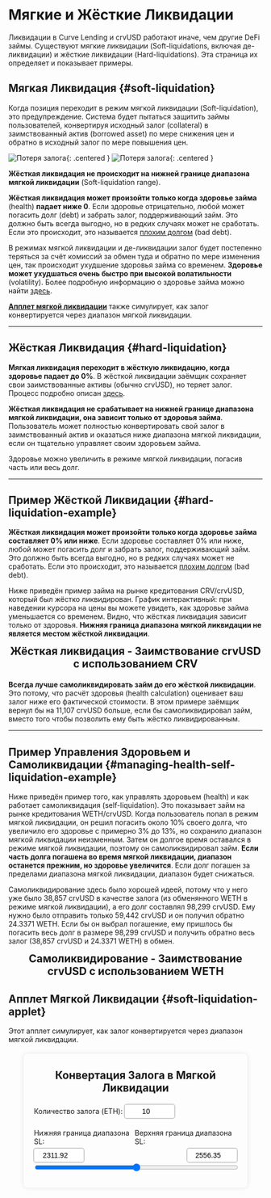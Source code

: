 <h1>Мягкие и Жёсткие Ликвидации</h1>

Ликвидации в Curve Lending и crvUSD работают иначе, чем другие DeFi займы. Существуют мягкие ликвидации (Soft-liquidations, включая де-ликвидации) и жёсткие ликвидации (Hard-liquidations). Эта страница их определяет и показывает примеры.

## **Мягкая Ликвидация** {#soft-liquidation}

Когда позиция переходит в режим мягкой ликвидации (Soft-liquidation), это предупреждение. Система будет пытаться защитить займы пользователей, конвертируя исходный залог (collateral) в заимствованный актив (borrowed asset) по мере снижения цен и обратно в исходный залог по мере повышения цен.

![Потеря залога](../images/crvusd/soft-liq.svg#only-light){: .centered }
![Потеря залога](../images/crvusd/soft-liq-dark.svg#only-dark){: .centered }

**Жёсткая ликвидация не происходит на нижней границе диапазона мягкой ликвидации** (Soft-liquidation range).

**Жёсткая ликвидация может произойти только когда здоровье займа** (health) **падает ниже 0**. Если здоровье отрицательно, любой может погасить долг (debt) и забрать залог, поддерживающий займ. Это должно быть всегда выгодно, но в редких случаях может не сработать. Если это происходит, это называется [плохим долгом](./loan-concepts.md#bad-debt) (bad debt).

В режимах мягкой ликвидации и де-ликвидации залог будет постепенно теряться за счёт комиссий за обмен туда и обратно по мере изменения цен, так происходит ухудшение здоровья займа со временем. **Здоровье может ухудшаться очень быстро при высокой волатильности** (volatility). Более подробную информацию о здоровье займа можно найти [здесь](./loan-concepts.md#loan-health).

[**Апплет мягкой ликвидации**](#soft-liquidation-applet) также симулирует, как залог конвертируется через диапазон мягкой ликвидации.

---

## **Жёсткая Ликвидация** {#hard-liquidation}

**Мягкая ликвидация переходит в жёсткую ликвидацию, когда здоровье падает до 0%**. В жёсткой ликвидации заёмщик сохраняет свои заимствованные активы (обычно crvUSD), но теряет залог. Процесс подробно описан [здесь](loan-concepts.md#hard-liquidations).

**Жёсткая ликвидация не срабатывает на нижней границе диапазона мягкой ликвидации, она зависит только от здоровья займа**. Пользователь может полностью конвертировать свой залог в заимствованный актив и оказаться ниже диапазона мягкой ликвидации, если он тщательно управляет своим здоровьем займа.

Здоровье можно увеличить в режиме мягкой ликвидации, погасив часть или весь долг.

---

## **Пример Жёсткой Ликвидации** {#hard-liquidation-example}

**Жёсткая ликвидация может произойти только когда здоровье займа составляет 0% или ниже**. Если здоровье составляет 0% или ниже, любой может погасить долг и забрать залог, поддерживающий займ. Это должно быть всегда выгодно, но в редких случаях может не сработать. Если это происходит, это называется [плохим долгом](./loan-concepts.md#bad-debt) (bad debt).

Ниже приведён пример займа на рынке кредитования CRV/crvUSD, который был жёстко ликвидирован. График интерактивный: при наведении курсора на цены вы можете увидеть, как здоровье займа уменьшается со временем. Видно, что жёсткая ликвидация зависит только от здоровья. **Нижняя граница диапазона мягкой ликвидации не является местом жёсткой ликвидации**.

<h2 style="margin: 10px 0 20px; text-align: center;">Жёсткая ликвидация - Заимствование crvUSD с использованием CRV</h2>
<div class="centered2" style="width: 100%">
  <canvas id="crvHardLiq"></canvas>
</div>

**Всегда лучше самоликвидировать займ до его жёсткой ликвидации**. Это потому, что расчёт здоровья (health calculation) оценивает ваш залог ниже его фактической стоимости. В этом примере заёмщик вернул бы на 11,107 crvUSD больше, если бы самоликвидировал займ, вместо того чтобы позволить ему быть жёстко ликвидированным.

---

## **Пример Управления Здоровьем и Самоликвидации** {#managing-health-self-liquidation-example}

Ниже приведён пример того, как управлять здоровьем (health) и как работает самоликвидация (self-liquidation). Это показывает займ на рынке кредитования WETH/crvUSD. Когда пользователь попал в режим мягкой ликвидации, он решил погасить около 10% своего долга, что увеличило его здоровье с примерно 3% до 13%, но сохранило диапазон мягкой ликвидации неизменным. Затем он долгое время оставался в режиме мягкой ликвидации, поэтому он самоликвидировал займ. **Если часть долга погашена во время мягкой ликвидации, диапазон останется прежним, но здоровье увеличится**. Если долг погашен за пределами диапазона мягкой ликвидации, диапазон будет снижаться.

Самоликвидирование здесь было хорошей идеей, потому что у него уже было 38,857 crvUSD в качестве залога (из обменянного WETH в режиме мягкой ликвидации), а его долг составлял 98,299 crvUSD. Ему нужно было отправить только 59,442 crvUSD и он получил обратно 24.3371 WETH. Если бы он выбрал погашение, ему пришлось бы погасить весь долг в размере 98,299 crvUSD и получить обратно весь залог (38,857 crvUSD и 24.3371 WETH) в обмен.

<h2 style="margin: 10px 0 20px; text-align: center;">Самоликвидирование - Заимствование crvUSD с использованием WETH</h2>
<div class="centered2" style="width: 100%">
  <canvas id="wethSelfLiq"></canvas>
</div>

<script src="https://cdn.jsdelivr.net/npm/chart.js"></script>
<script src="https://cdn.jsdelivr.net/npm/chartjs-adapter-date-fns/dist/chartjs-adapter-date-fns.bundle.min.js"></script>
<script src="https://cdnjs.cloudflare.com/ajax/libs/chartjs-plugin-annotation/2.2.1/chartjs-plugin-annotation.min.js"></script>


## **Апплет Мягкой Ликвидации** {#soft-liquidation-applet}

Этот апплет симулирует, как залог конвертируется через диапазон мягкой ликвидации.


<style>
    .price-input {
        width: 100px;
        padding: 5px;
        border: 1px solid #ccc;
        border-radius: 4px;
        font-size: 14px;
        text-align: center;
        outline: 1px solid #ccc;
    }
    .price-input:focus {
        outline: 2px solid #007bff;
        border-color: #007bff;
    }
    #ethCrvUsdChartContainer {
        width: 80%;
        max-width: 600px;
        padding: 20px;
        border-radius: 8px;
        box-shadow: 0 0 10px rgba(0,0,0,0.1);
        margin: 20px auto;
    }
</style>

<div id="ethCrvUsdChartContainer">
    <h2 style="margin: 10px 0 20px; text-align: center;">Конвертация Залога в Мягкой Ликвидации</h2>
    <div style="margin-top: 10px;">
        <label for="collateralInput">Количество залога (ETH):</label>
        <input type="number" id="collateralInput" class="price-input" value="10" min="0" step="0.1">
    </div>
    <div style="position: relative; margin-top: 20px;">
        <div style="display: flex; justify-content: space-between; margin-bottom: 5px;">
            <span>Нижняя граница диапазона SL:</span>
            <span>Верхняя граница диапазона SL:</span>
        </div>
        <div style="display: flex; justify-content: space-between; margin-top: 5px;">
            <input type="number" id="bottomRange" class="price-input" value="2311.92">
            <span id="currentPrice" style="font-weight: bold;"></span>
            <input type="number" id="topRange" class="price-input" value="2556.35">
        </div>
        <input type="range" id="ethCrvUsdSlider" style="width: 100%;" min="0" max="100" value="50">
    </div>
    <canvas id="ethCrvUsdChart"></canvas>
    <div id="ethCrvUsdValues" style="text-align: center; margin-top: 10px;"></div>
</div>


<script>
function createChart(data, chartId, yOpenLabel, yCloseLabel, tokenCOL, tokenDEBT) {
  const ctx = document.getElementById(chartId).getContext('2d');
  
  // Конвертируем эпохальные времена в объекты Date
  const dates = data.time.map(epoch => new Date(parseInt(epoch) * 1000));

  // Вычисляем xmin и xmax
  const timeRange = parseInt(data.time[data.time.length - 1]) - parseInt(data.time[0]);
  const xmin = new Date((parseInt(data.time[0]) - timeRange * 0.1) * 1000);
  const xmax = new Date((parseInt(data.time[data.time.length - 1]) + timeRange * 0.1) * 1000);

  new Chart(ctx, {
    type: 'line',
    data: {
      labels: dates,
      datasets: [
        {
          label: 'Цена',
          data: data.price,
          borderColor: 'orange',
          pointRadius: 0,
          pointHoverRadius: 10,
          pointHitRadius: 10
        },
        {
          label: 'Диапазон цен мягкой ликвидации',
          data: data.slUp,
          fill: '+1',
          backgroundColor: 'rgba(255, 255, 0, 0.25)',
          borderColor: 'rgba(255, 255, 0, 0.25)',
          borderWidth: 0,
          pointHitRadius: 0,
          pointRadius: 0,
        },
        {
          label: 'Диапазон цен мягкой ликвидации (нижний)',
          data: data.slDown,
          fill: '-1',
          backgroundColor: 'rgba(255, 255, 0, 0.25)',
          borderColor: 'rgba(255, 255, 0, 0.25)',
          borderWidth: 0,
          pointHitRadius: 0,
          pointRadius: 0,
        },
      ]
    },
    options: {
      responsive: true,
      aspectRatio: 4/3,
      devicePixelRatio: 1,
      scales: {
        x: {
          type: 'time',
          time: {
            unit: 'day',
            displayFormats: {
              day: 'MMM d, yyyy'
            }
          },
          title: {
            display: true,
            text: 'Дата'
          },
          ticks: {
            maxRotation: 45,
            minRotation: 25
          },
          min: xmin,
          max: xmax
        },
        y: {
          type: 'linear',
          position: 'left',
          title: {
            display: true,
            text: 'Цена ($)'
          }
        }
      },
      plugins: {
        annotation: {
          annotations: {
            firstLine: {
              type: 'line',
              xMin: dates[0],
              xMax: dates[0],
              borderColor: 'rgb(41, 155, 31)',
              borderWidth: 2,
              borderDash: [5, 5],
            },
            lastLine: {
              type: 'line',
              xMin: dates[dates.length - 1],
              xMax: dates[dates.length - 1],
              borderColor: 'rgb(255, 99, 132)',
              borderWidth: 2,
              borderDash: [5, 5],
            },
            firstPoint: {
              type: 'point',
              xValue: dates[0],
              yValue: data.price[0],
              backgroundColor: 'rgb(41, 155, 31)',
              radius: 6,
              borderColor: 'rgb(41, 155, 31)',
              borderWidth: 1
            },
            lastPoint: {
              type: 'point',
              xValue: dates[dates.length - 1],
              yValue: data.price[data.price.length - 1],
              backgroundColor: 'rgb(255, 99, 132)',
              radius: 6,
              borderColor: 'rgb(255, 99, 132)',
              borderWidth: 1
            },
            firstLabel: {
              type: 'label',
              xValue: dates[0],
              yValue: yOpenLabel,
              backgroundColor: 'rgb(41, 155, 31)',
              content: ['Начало займа'],
              font: {
                size: 12
              },
              color: 'white',
              padding: 4
            },
            lastLabel: {
              type: 'label',
              xValue: dates[dates.length - 1],
              yValue: yCloseLabel,
              backgroundColor: 'rgb(255, 99, 132)',
              content: ['Жёсткая ликвидация'],
              font: {
                size: 12
              },
              color: 'white',
              padding: 4
            }
          }
        },
        legend: {
          position: 'bottom',
          onClick: function(e, legendItem, legend) {
            const index = legendItem.datasetIndex;
            const chart = legend.chart;
            if (legendItem.text === 'Диапазон цен мягкой ликвидации') {
              // Переключение видимости обоих наборов данных при клике на "Диапазон цен мягкой ликвидации"
              const softLiqDataset1 = chart.data.datasets[1];
              const softLiqDataset2 = chart.data.datasets[2];
              const isHidden = softLiqDataset1.hidden;
              softLiqDataset1.hidden = !isHidden;
              softLiqDataset2.hidden = !isHidden;
            } else {
              // Поведение по умолчанию для других элементов легенды
              Chart.defaults.plugins.legend.onClick.call(this, e, legendItem, legend);
            }
            chart.update();
          },
          labels: {
            filter: function(legendItem, chartData) {
              // Фильтрация нижнего набора данных мягкой ликвидации
              return legendItem.text !== 'Диапазон цен мягкой ликвидации (нижний)';
            }
          }
        },
        tooltip: {
          callbacks: {
            title: function(tooltipItems) {
              return new Date(tooltipItems[0].parsed.x).toLocaleString();
            },
            label: function(context) {
              return '';
            },
            afterBody: function(tooltipItems) {
              const dataIndex = tooltipItems[0].dataIndex;
              return [
                'Цена: ' + data.price[dataIndex],
                'Здоровье: ' + data.health[dataIndex],
                'Залог как ' + tokenCOL + ': ' + data.collateral[dataIndex],
                'Залог как ' + tokenDEBT + ': ' + data.stablecoin[dataIndex],
                'Долг в crvUSD: ' + data.debt[dataIndex]
              ];
            }
          },
          displayColors: false, // Удаляет цветовую коробку
          bodyAlign: 'left',
          padding: 10
        },
        title: {
          display: false,
          text: 'График займа'
        }
      }
    }
  });

}

function createChart2(data, chartId) {
  const ctx = document.getElementById(chartId).getContext('2d');
  
  // Конвертируем эпохальные времена в объекты Date
  const dates = data.time.map(epoch => new Date(parseInt(epoch) * 1000));

  // Вычисляем xmin и xmax
  const timeRange = parseInt(data.time[data.time.length - 1]) - parseInt(data.time[0]);
  const xmin = new Date((parseInt(data.time[0]) - timeRange * 0.1) * 1000);
  const xmax = new Date((parseInt(data.time[data.time.length - 1]) + timeRange * 0.1) * 1000);

  new Chart(ctx, {
    type: 'line',
    data: {
      labels: dates,
      datasets: [
        {
          label: 'Цена',
          data: data.price,
          borderColor: 'orange',
          pointRadius: 0,
          pointHoverRadius: 10,
          pointHitRadius: 10
        },
        {
          label: 'Диапазон цен мягкой ликвидации',
          data: data.slUp,
          fill: '+1',
          backgroundColor: 'rgba(255, 255, 0, 0.25)',
          borderColor: 'rgba(255, 255, 0, 0.25)',
          borderWidth: 0,
          pointHitRadius: 0,
          pointRadius: 0,
        },
        {
          label: 'Диапазон цен мягкой ликвидации (нижний)',
          data: data.slDown,
          fill: '-1',
          backgroundColor: 'rgba(255, 255, 0, 0.25)',
          borderColor: 'rgba(255, 255, 0, 0.25)',
          borderWidth: 0,
          pointHitRadius: 0,
          pointRadius: 0,
        },
      ]
    },
    options: {
      responsive: true,
      aspectRatio: 4/3,
      devicePixelRatio: 1,
      scales: {
        x: {
          type: 'time',
          time: {
            unit: 'day',
            displayFormats: {
              day: 'MMM d, yyyy'
            }
          },
          title: {
            display: true,
            text: 'Дата'
          },
          ticks: {
            maxRotation: 45,
            minRotation: 25
          },
          min: xmin,
          max: xmax
        },
        y: {
          type: 'linear',
          position: 'left',
          title: {
            display: true,
            text: 'Цена ($)'
          }
        }
      },
      plugins: {
        annotation: {
          annotations: {
            firstLine: {
              type: 'line',
              xMin: dates[0],
              xMax: dates[0],
              borderColor: 'rgb(41, 155, 31)',
              borderWidth: 2,
              borderDash: [5, 5],
            },
            midLine: {
              type: 'line',
              xMin: dates[79],
              xMax: dates[79],
              borderColor: 'rgb(41, 155, 31)',
              borderWidth: 2,
              borderDash: [5, 5],
            },
            lastLine: {
              type: 'line',
              xMin: dates[dates.length - 1],
              xMax: dates[dates.length - 1],
              borderColor: 'rgb(135, 50, 143)',
              borderWidth: 2,
              borderDash: [5, 5],
            },
            firstPoint: {
              type: 'point',
              xValue: dates[0],
              yValue: data.price[0],
              backgroundColor: 'rgb(41, 155, 31)',
              radius: 6,
              borderColor: 'rgb(41, 155, 31)',
              borderWidth: 1
            },
            midPoint: {
              type: 'point',
              xValue: dates[79],
              yValue: data.price[79],
              backgroundColor: 'rgb(41, 155, 31)',
              radius: 6,
              borderColor: 'rgb(41, 155, 31)',
              borderWidth: 1
            },
            lastPoint: {
              type: 'point',
              xValue: dates[dates.length - 1],
              yValue: data.price[data.price.length - 1],
              backgroundColor: 'rgb(135, 50, 143)',
              radius: 6,
              borderColor: 'rgb(135, 50, 143)',
              borderWidth: 1
            },
            firstLabel: {
              type: 'label',
              xValue: dates[0],
              yValue: 3400,
              backgroundColor: 'rgb(41, 155, 31)',
              content: ['Начало займа'],
              font: {
                size: 12
              },
              color: 'white',
              padding: 4
            },
            repayLabel: {
              type: 'label',
              xValue: dates[79],
              yValue: 3500,
              backgroundColor: 'rgb(41, 155, 31)',
              content: ['Погашено 10% долга'],
              font: {
                size: 12
              },
              color: 'white',
              padding: 4
            },
            lastLabel: {
              type: 'label',
              xValue: dates[dates.length - 1],
              yValue: 3200,
              backgroundColor: 'rgb(135, 50, 143)',
              content: ['Самоликвидизация'],
              font: {
                size: 12
              },
              color: 'white',
              padding: 4
            }
          }
        },
        legend: {
          position: 'bottom',
          onClick: function(e, legendItem, legend) {
            const index = legendItem.datasetIndex;
            const chart = legend.chart;
            if (legendItem.text === 'Диапазон цен мягкой ликвидации') {
              // Переключение видимости обоих наборов данных при клике на "Диапазон цен мягкой ликвидации"
              const softLiqDataset1 = chart.data.datasets[1];
              const softLiqDataset2 = chart.data.datasets[2];
              const isHidden = softLiqDataset1.hidden;
              softLiqDataset1.hidden = !isHidden;
              softLiqDataset2.hidden = !isHidden;
            } else {
              // Поведение по умолчанию для других элементов легенды
              Chart.defaults.plugins.legend.onClick.call(this, e, legendItem, legend);
            }
            chart.update();
          },
          labels: {
            filter: function(legendItem, chartData) {
              // Фильтрация нижнего набора данных мягкой ликвидации
              return legendItem.text !== 'Диапазон цен мягкой ликвидации (нижний)';
            }
          }
        },
        tooltip: {
          callbacks: {
            title: function(tooltipItems) {
              return new Date(tooltipItems[0].parsed.x).toLocaleString();
            },
            label: function(context) {
              return '';
            },
            afterBody: function(tooltipItems) {
              const dataIndex = tooltipItems[0].dataIndex;
              return [
                'Цена: ' + data.price[dataIndex],
                'Здоровье: ' + data.health[dataIndex],
                'Залог как ' + tokenCOL + ': ' + data.collateral[dataIndex],
                'Залог как ' + tokenDEBT + ': ' + data.stablecoin[dataIndex],
                'Долг в crvUSD: ' + data.debt[dataIndex]
              ];
            }
          },
          displayColors: false, // Удаляет цветовую коробку
          bodyAlign: 'left',
          padding: 10
        },
        title: {
          display: false,
          text: 'График займа'
        }
      }
    }
  });
}

function createChart2(data, chartId) {
  const ctx = document.getElementById(chartId).getContext('2d');
  
  // Конвертируем эпохальные времена в объекты Date
  const dates = data.time.map(epoch => new Date(parseInt(epoch) * 1000));

  // Вычисляем xmin и xmax
  const timeRange = parseInt(data.time[data.time.length - 1]) - parseInt(data.time[0]);
  const xmin = new Date((parseInt(data.time[0]) - timeRange * 0.1) * 1000);
  const xmax = new Date((parseInt(data.time[data.time.length - 1]) + timeRange * 0.1) * 1000);

  new Chart(ctx, {
    type: 'line',
    data: {
      labels: dates,
      datasets: [
        {
          label: 'Цена',
          data: data.price,
          borderColor: 'orange',
          pointRadius: 0,
          pointHoverRadius: 10,
          pointHitRadius: 10
        },
        {
          label: 'Диапазон цен мягкой ликвидации',
          data: data.slUp,
          fill: '+1',
          backgroundColor: 'rgba(255, 255, 0, 0.25)',
          borderColor: 'rgba(255, 255, 0, 0.25)',
          borderWidth: 0,
          pointHitRadius: 0,
          pointRadius: 0,
        },
        {
          label: 'Диапазон цен мягкой ликвидации (нижний)',
          data: data.slDown,
          fill: '-1',
          backgroundColor: 'rgba(255, 255, 0, 0.25)',
          borderColor: 'rgba(255, 255, 0, 0.25)',
          borderWidth: 0,
          pointHitRadius: 0,
          pointRadius: 0,
        },
      ]
    },
    options: {
      responsive: true,
      aspectRatio: 4/3,
      devicePixelRatio: 1,
      scales: {
        x: {
          type: 'time',
          time: {
            unit: 'day',
            displayFormats: {
              day: 'MMM d, yyyy'
            }
          },
          title: {
            display: true,
            text: 'Дата'
          },
          ticks: {
            maxRotation: 45,
            minRotation: 25
          },
          min: xmin,
          max: xmax
        },
        y: {
          type: 'linear',
          position: 'left',
          title: {
            display: true,
            text: 'Цена ($)'
          }
        }
      },
      plugins: {
        annotation: {
          annotations: {
            firstLine: {
              type: 'line',
              xMin: dates[0],
              xMax: dates[0],
              borderColor: 'rgb(41, 155, 31)',
              borderWidth: 2,
              borderDash: [5, 5],
            },
            midLine: {
              type: 'line',
              xMin: dates[79],
              xMax: dates[79],
              borderColor: 'rgb(41, 155, 31)',
              borderWidth: 2,
              borderDash: [5, 5],
            },
            lastLine: {
              type: 'line',
              xMin: dates[dates.length - 1],
              xMax: dates[dates.length - 1],
              borderColor: 'rgb(135, 50, 143)',
              borderWidth: 2,
              borderDash: [5, 5],
            },
            firstPoint: {
              type: 'point',
              xValue: dates[0],
              yValue: data.price[0],
              backgroundColor: 'rgb(41, 155, 31)',
              radius: 6,
              borderColor: 'rgb(41, 155, 31)',
              borderWidth: 1
            },
            midPoint: {
              type: 'point',
              xValue: dates[79],
              yValue: data.price[79],
              backgroundColor: 'rgb(41, 155, 31)',
              radius: 6,
              borderColor: 'rgb(41, 155, 31)',
              borderWidth: 1
            },
            lastPoint: {
              type: 'point',
              xValue: dates[dates.length - 1],
              yValue: data.price[data.price.length - 1],
              backgroundColor: 'rgb(135, 50, 143)',
              radius: 6,
              borderColor: 'rgb(135, 50, 143)',
              borderWidth: 1
            },
            firstLabel: {
              type: 'label',
              xValue: dates[0],
              yValue: 3400,
              backgroundColor: 'rgb(41, 155, 31)',
              content: ['Начало займа'],
              font: {
                size: 12
              },
              color: 'white',
              padding: 4
            },
            repayLabel: {
              type: 'label',
              xValue: dates[79],
              yValue: 3500,
              backgroundColor: 'rgb(41, 155, 31)',
              content: ['Погашено 10% долга'],
              font: {
                size: 12
              },
              color: 'white',
              padding: 4
            },
            lastLabel: {
              type: 'label',
              xValue: dates[dates.length - 1],
              yValue: 3200,
              backgroundColor: 'rgb(135, 50, 143)',
              content: ['Самоликвидизация'],
              font: {
                size: 12
              },
              color: 'white',
              padding: 4
            }
          }
        },
        legend: {
          position: 'bottom',
          onClick: function(e, legendItem, legend) {
            const index = legendItem.datasetIndex;
            const chart = legend.chart;
            if (legendItem.text === 'Диапазон цен мягкой ликвидации') {
              // Переключение видимости обоих наборов данных при клике на "Диапазон цен мягкой ликвидации"
              const softLiqDataset1 = chart.data.datasets[1];
              const softLiqDataset2 = chart.data.datasets[2];
              const isHidden = softLiqDataset1.hidden;
              softLiqDataset1.hidden = !isHidden;
              softLiqDataset2.hidden = !isHidden;
            } else {
              // Поведение по умолчанию для других элементов легенды
              Chart.defaults.plugins.legend.onClick.call(this, e, legendItem, legend);
            }
            chart.update();
          },
          labels: {
            filter: function(legendItem, chartData) {
              // Фильтрация нижнего набора данных мягкой ликвидации
              return legendItem.text !== 'Диапазон цен мягкой ликвидации (нижний)';
            }
          }
        },
        tooltip: {
          callbacks: {
            title: function(tooltipItems) {
              return new Date(tooltipItems[0].parsed.x).toLocaleString();
            },
            label: function(context) {
              return '';
            },
            afterBody: function(tooltipItems) {
              const dataIndex = tooltipItems[0].dataIndex;
              return [
                'Цена: ' + data.price[dataIndex],
                'Здоровье: ' + data.health[dataIndex],
                'Залог как ' + tokenCOL + ': ' + data.collateral[dataIndex],
                'Залог как ' + tokenDEBT + ': ' + data.stablecoin[dataIndex],
                'Долг в crvUSD: ' + data.debt[dataIndex]
              ];
            }
          },
          displayColors: false, // Удаляет цветовую коробку
          bodyAlign: 'left',
          padding: 10
        },
        title: {
          display: false,
          text: 'График займа'
        }
      }
    }
  });
}

function loadData(jsonFile, chartId, yOpenLabel, yCloseLabel, tokenCOL, tokenDEBT, hardLiq) {
fetch(jsonFile)
    .then(response => {
    if (!response.ok) {
        throw new Error(`HTTP error! статус: ${response.status}`);
    }
    return response.json();
    })
    .then(data => {
    console.log('Данные успешно загружены:', data);
    if (hardLiq) {
      createChart(data, chartId, yOpenLabel, yCloseLabel, tokenCOL, tokenDEBT);
    } else {
      createChart2(data, chartId)
    }
    })
    .catch(error => {
    console.error('Ошибка загрузки JSON файла:', error);
    });
}

loadData('softLiqData.json', 'softLiqChart', 3500, 3450, 'WETH', 'crvUSD', true);
loadData('crvHardLiqData.json', 'crvHardLiq', 0.3, 0.32, 'CRV', 'crvUSD', true);
loadData('wethSelfLiqData.json', 'wethSelfLiq', 3200, 3200, 'WETH', 'crvUSD')
</script>

<script>

    const ethCrvUsdCtx = document.getElementById('ethCrvUsdChart').getContext('2d');
    const ethCrvUsdSlider = document.getElementById('ethCrvUsdSlider');
    const ethCrvUsdValuesDisplay = document.getElementById('ethCrvUsdValues');
    const bottomRangeInput = document.getElementById('bottomRange');
    const topRangeInput = document.getElementById('topRange');
    const currentPriceDisplay = document.getElementById('currentPrice');
    const collateralInput = document.getElementById('collateralInput');
    const ethPercentageDisplay = document.getElementById('ethPercentageDisplay');

    const ethCrvUsdChart = new Chart(ethCrvUsdCtx, {
    type: 'bar',
    data: {
        labels: ['Залог'],  // Единичный ярлык
        datasets: [
            {
                label: 'ETH',
                data: [0],  // Единичное значение
                backgroundColor: 'rgba(54, 162, 235, 0.8)',
                yAxisID: 'y'
            },
            {
                label: 'crvUSD',
                data: [0],  // Единичное значение
                backgroundColor: 'rgba(75, 192, 192, 0.8)',
                yAxisID: 'y1'
            }
        ]
    },
    options: {
        responsive: true,
        scales: {
            x: {
                stacked: false,  // Устанавливаем stacked в false
                categoryPercentage: 0.8,  // Настраивает ширину группы столбцов
                barPercentage: 0.9,  // Настраивает ширину каждого отдельного столбца
                title: {
                    display: false,
                    text: 'Залог'
                }
            },
            y: {
                type: 'linear',
                display: true,
                position: 'left',
                beginAtZero: true,
                title: {
                    display: true,
                    text: 'Залог в ETH'
                },
                ticks: {
                    callback: function(value) {
                        return value.toFixed(2) + ' ETH';
                    }
                }
            },
            y1: {
                type: 'linear',
                display: true,
                position: 'right',
                beginAtZero: true,
                title: {
                    display: true,
                    text: 'Залог в crvUSD'
                },
                ticks: {
                    callback: function(value) {
                        return value.toFixed(0) + ' crvUSD';
                    }
                },
                grid: {
                    drawOnChartArea: false,
                },
            }
        },
        plugins: {
            legend: {
                display: true
            },
            title: {
                display: false,
                text: 'Конвертация залога в мягкой ликвидации'
            },
            tooltip: {
                callbacks: {
                    label: function(context) {
                        const label = context.dataset.label || '';
                        if (label === 'ETH') {
                            return context.parsed.y.toFixed(2) + ' ETH';
                        } else {
                            return context.parsed.y.toFixed(2) + ' crvUSD';
                        }
                    }
                }
            }
        }
    }
});

    function updateEthCrvUsdChart() {
        const ethPercentage = Number(ethCrvUsdSlider.value);
        const crvUSDPercentage = 100 - ethPercentage;
        const bottomValue = Number(bottomRangeInput.value);
        const topValue = Number(topRangeInput.value);
        const sliderValue = Number(ethCrvUsdSlider.value);
        const collateral = Number(collateralInput.value);
        
        const currentPrice = bottomValue + (topValue - bottomValue) * (sliderValue / 100);
        const avgSellPrice = (topValue + currentPrice) / 2;
        const eth = (ethPercentage/100) * collateral;
        const crvUSDEth = (crvUSDPercentage / 100) * collateral;
        const crvUSDValue = crvUSDEth * avgSellPrice;

        ethCrvUsdChart.data.datasets[0].data = [eth];
        ethCrvUsdChart.data.datasets[1].data = [crvUSDValue];
        
        ethCrvUsdChart.options.scales.y.max = Math.ceil(collateral);
        ethCrvUsdChart.options.scales.y1.max = Math.ceil(topValue * collateral);
        
        ethCrvUsdChart.update();

        ethCrvUsdValuesDisplay.innerHTML = `Залог: ${eth.toFixed(2)} ETH, ${crvUSDValue.toFixed(2)} crvUSD<br>Средняя цена обмена: ${avgSellPrice.toFixed(2)} crvUSD/ETH<br>ETH обменены на crvUSD: ${crvUSDPercentage}%`;

        currentPriceDisplay.textContent = '$' + currentPrice.toFixed(2);
        ethPercentageDisplay.textContent = ethPercentage;
    }

    ethCrvUsdSlider.addEventListener('input', updateEthCrvUsdChart);
    bottomRangeInput.addEventListener('input', updateEthCrvUsdChart);
    topRangeInput.addEventListener('input', updateEthCrvUsdChart);
    collateralInput.addEventListener('input', updateEthCrvUsdChart);

    // Начальное обновление
    updateEthCrvUsdChart();
</script>

